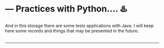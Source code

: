 # — Practices with Python.... ♨️

And in this storage there are some tests applications with Java. I will keep here some records and things that may be presented in the future.
<br><br>
<hr>
<div align="center">
